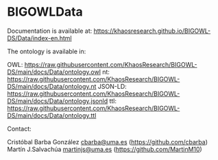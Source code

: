 # BIGOWLData

Documentation is available at: https://khaosresearch.github.io/BIGOWL-DS/Data/index-en.html

The ontology is available in:

OWL: https://raw.githubusercontent.com/KhaosResearch/BIGOWL-DS/main/docs/Data/ontology.owl
nt: https://raw.githubusercontent.com/KhaosResearch/BIGOWL-DS/main/docs/Data/ontology.nt
JSON-LD: https://raw.githubusercontent.com/KhaosResearch/BIGOWL-DS/main/docs/Data/ontology.jsonld
ttl: https://raw.githubusercontent.com/KhaosResearch/BIGOWL-DS/main/docs/Data/ontology.ttl

Contact: 

Cristóbal Barba González <cbarba@uma.es> (https://github.com/cbarba)
Martín J.Salvachúa <martinjs@uma.es> (https://github.com/MartinM10)
